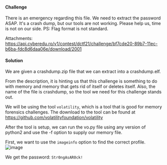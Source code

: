 #### Challenge
There is an emergency regarding this file. We need to extract the password ASAP. It's a crash dump, but our tools are not working. Please help us, time is not on our side.
PS: Flag format is not standard.

Attachments: https://api.cyberedu.ro/v1/contest/dctf21/challenge/bf7cde20-89b7-11ec-b6ba-fdc8d6daa06e/download/2001
#### Solution
We are given a crashdump.zip file that we can extract into a crashdump.elf.

From the description, it is hinting us that this challenge is something to do with memory and memory that gets rid of itself or deletes itself.
Also, the name of the file is crashdump, so the tool we need for this challenge stands out.

We will be using the tool ```volatility```, which is a tool that is good for memory forensics challenges.
The download to the tool can be found at https://github.com/volatilityfoundation/volatility

After the tool is setup, we can run the vo.py file using any version of python2 and use the -f option to supply our memory file.

First, we want to use the ```imageinfo``` option to find the correct profile.
![image]()



We get the password:
```Str0ngAsAR0ck!```

